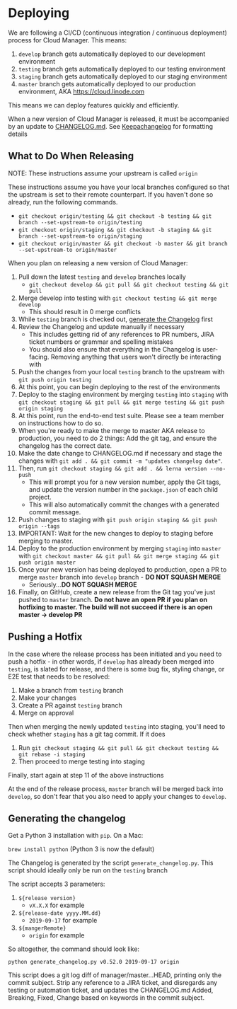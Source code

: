 # Deploying

We are following a CI/CD (continuous integration / continuous deployment) process for Cloud Manager. This means:
1. `develop` branch gets automatically deployed to our development environment
2. `testing` branch gets automatically deployed to our testing environment
3. `staging` branch gets automatically deployed to our staging environment
4. `master` branch gets automatically deployed to our production environment, AKA https://cloud.linode.com

This means we can deploy features quickly and efficiently.

When a new version of Cloud Manager is released, it must be accompanied by an update to [CHANGELOG.md](https://github.com/linode/manager/blob/master/CHANGELOG.md). See [Keepachangelog](http://keepachangelog.com/en/0.3.0/) for formatting details

## What to Do When Releasing

NOTE: These instructions assume your upstream is called `origin`

These instructions assume you have your local branches configured so that the upstream is set to their
remote counterpart. If you haven't done so already, run the following commands.

* `git checkout origin/testing && git checkout -b testing && git branch --set-upstream-to origin/testing`
* `git checkout origin/staging && git checkout -b staging && git branch --set-upstream-to origin/staging`
* `git checkout origin/master && git checkout -b master && git branch --set-upstream-to origin/master`

When you plan on releasing a new version of Cloud Manager:

1. Pull down the latest `testing` and `develop` branches locally
    * `git checkout develop && git pull && git checkout testing && git pull`
2. Merge develop into testing with `git checkout testing && git merge develop`
    * This should result in 0 merge conflicts
3. While `testing` branch is checked out, [generate the Changelog](#generating-the-changelog) first
4. Review the Changelog and update manually if necessary
    * This includes getting rid of any references to PR numbers, JIRA ticket numbers or grammar and spelling mistakes
    * You should also ensure that everything in the Changelog is user-facing. Removing anything that users won't directly be interacting with
5. Push the changes from your local `testing` branch to the upstream with `git push origin testing`
6. At this point, you can begin deploying to the rest of the environments
7. Deploy to the staging environment by merging `testing` into `staging` with `git checkout staging && git pull && git merge testing && git push origin staging`
8. At this point, run the end-to-end test suite. Please see a team member on instructions how to do so.
9. When you're ready to make the merge to master AKA release to production, you need to do 2 things: Add the git tag, and ensure the changelog has the correct date. 
10. Make the date change to CHANGELOG.md if necessary and stage the changes with `git add . && git commit -m "updates changelog date"`.
11. Then, run `git checkout staging && git add . && lerna version --no-push`
    * This will prompt you for a new version number, apply the Git tags, and update the version number in the `package.json` of each child project.
    * This will also automatically commit the changes with a generated commit message.
12. Push changes to staging with `git push origin staging && git push origin --tags`
13. IMPORTANT: Wait for the new changes to deploy to staging before merging to master.
14. Deploy to the production environment by merging `staging` into `master` with `git checkout master && git pull && git merge staging && git push origin master` 
15. Once your new version has being deployed to production, open a PR to merge `master` branch into `develop` branch - **DO NOT SQUASH MERGE**
    * Seriously...**DO NOT SQUASH MERGE**
16. Finally, on GitHub, create a new release from the Git tag you've just pushed to `master` branch. **Do not have an open PR if you plan on hotfixing to master. The build will not succeed if there is an open master -> develop PR**

## Pushing a Hotfix

In the case where the release process has been initiated and you need to push a hotfix - in other words, if `develop` has already been merged into `testing`, is slated for release, and there is some bug fix, styling change, or E2E test that needs to be resolved:

1. Make a branch from `testing` branch
2. Make your changes
3. Create a PR against `testing` branch
4. Merge on approval

Then when merging the newly updated `testing` into staging, you'll need to check
whether `staging` has a git tag commit. If it does

1. Run `git checkout staging && git pull && git checkout testing && git rebase -i staging`
2. Then proceed to merge testing into staging

Finally, start again at step 11 of the above instructions

At the end of the release process, `master` branch will be merged back into `develop`, so don't fear that you also need to apply your changes to `develop`.

## Generating the changelog
Get a Python 3 installation with `pip`. On a Mac:

`brew install python` (Python 3 is now the default)

The Changelog is generated by the script `generate_changelog.py`. This script should ideally only be run on the `testing` branch

The script accepts 3 parameters:
1. `${release version}`
    * `vX.X.X` for example
2. `${release-date yyyy.MM.dd}`
    * `2019-09-17` for example
3. `${mangerRemote}`
    * `origin` for example

So altogether, the command should look like:

```
python generate_changelog.py v0.52.0 2019-09-17 origin
```

This script does a git log diff of manager/master...HEAD, printing only the commit subject. Strip any reference to a JIRA ticket, and disregards any testing or automation ticket, and updates the CHANGELOG.md Added, Breaking, Fixed, Change based on keywords in the commit subject.